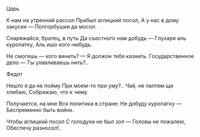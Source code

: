 Царь

К нам на утренний рассол
Прибыл аглицкий посол,
А у нас в дому закуски —
Полгорбушки да мосол.

Снаряжайся, братец, в путь
Да съестного нам добудь —
Глухаря аль куропатку,
Аль ишо кого-нибудь.

Не смогешь — кого винить? —
Я должон тебя казнить.
Государственное дело —
Ты улавливаешь нить?..

Федот

Нешто я да не пойму
При моем-то при уму?..
Чай, не лаптем щи хлебаю,
Сображаю, что к чему.

Получается, на мне
Вся политика в стране:
Не добуду куропатку —
Беспременно быть войне.

Чтобы аглицкий посол
С голодухи не был зол —
Головы не пожалею,
Обеспечу разносол!..
